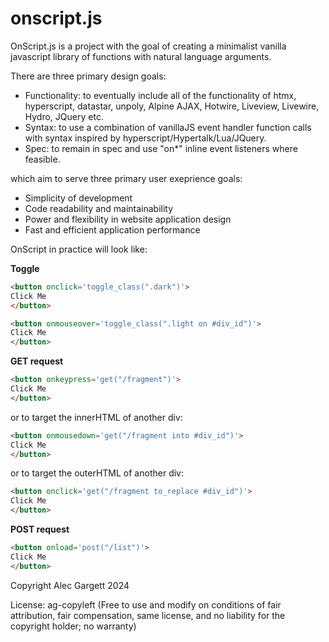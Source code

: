 # onscript.js

OnScript.js is a project with the goal of creating a minimalist vanilla javascript library of functions with natural language arguments.

There are three primary design goals:

* Functionality: to eventually include all of the functionality of htmx, hyperscript, datastar, unpoly, Alpine AJAX, Hotwire, Liveview, Livewire, Hydro, JQuery etc.
* Syntax: to use a combination of vanillaJS event handler function calls with syntax inspired by hyperscript/Hypertalk/Lua/JQuery.
* Spec: to remain in spec and use "on*" inline event listeners where feasible.

which aim to serve three primary user exeprience goals:

* Simplicity of development
* Code readability and maintainability
* Power and flexibility in website application design
* Fast and efficient application performance

OnScript in practice will look like:

**Toggle**

```html
<button onclick='toggle_class(".dark")'>
Click Me
</button>
```

```html
<button onmouseover='toggle_class(".light on #div_id")'>
Click Me
</button>
```

**GET request**

```html
<button onkeypress='get("/fragment")'>
Click Me
</button>
```

or to target the innerHTML of another div:

```html
<button onmousedown='get("/fragment into #div_id")'>
Click Me
</button>
```

or to target the outerHTML of another div:

```html
<button onclick='get("/fragment to_replace #div_id")'>
Click Me
</button>
```

**POST request**

```html
<button onload='post("/list")'>
Click Me
</button>
```

Copyright Alec Gargett 2024

License: ag-copyleft (Free to use and modify on conditions of fair attribution, fair compensation, same license, and no liability for the copyright holder; no warranty)
